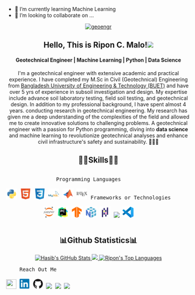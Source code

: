 
- 🌱 I’m currently learning Machine Learning  
- 💞️ I’m looking to collaborate on ...

<!---
geoengr/geoengr is a ✨ special ✨ repository because its `README.md` (this file) appears on your GitHub profile.
You can click the Preview link to take a look at your changes.
--->

<a href="https://github.com/geoengr" target="_blank"><p align="center"> <img src="https://komarev.com/ghpvc/?username=geoengr&label=Profile%20views&color=129e00" alt="geoengr" /></a>
      
<h2 align="center">Hello, This is Ripon C. Malo!<img src="https://raw.githubusercontent.com/iampavangandhi/iampavangandhi/master/gifs/Hi.gif" width="25px"><h4 align="center">Geotechnical Engineer | Machine Learning | Python | Data Science</h4></h2>


<html>
<body>
      
<p align="center">I'm a geotechnical engineer with extensive academic and practical experience. I have completed my M.Sc in Civil (Geotechnical) Engineering from <a href="https://www.buet.ac.bd/">Bangladesh University of Engineering & Technology (BUET)<a> and have over 5 yrs of experience in subsoil investigation and design. My expertise include advance soil laboratory testing, field soil testing, and geotechnical design. In addition to my professional background, I have spent almost 4 years. conducting research in geotechnical engineering. My research has given me a deep understanding of the complexities of the field and allowed me to create innovative solutions to challenging problems. A geotechnical engineer with a passion for Python programming, diving into <b>data science</b> and <b></b>machine learning</b> to revolutionize geotechnical analyses and enhance civil infrastructure's safety and sustainability. 🚀🐍🌐 <br>
<p/>
<h2 align="center">👨‍💻Skills👨‍💻</h2>
<p style="display: inline-block;" align="center">
<kbd>
<kbd>Programming Languages</kbd>
<br>
<br>
<img width="30px" src="https://raw.githubusercontent.com/devicons/devicon/master/icons/python/python-original.svg" /> 
<img width="30px" src="https://raw.githubusercontent.com/devicons/devicon/master/icons/html5/html5-original.svg" /> 
<img width="30px" src="https://raw.githubusercontent.com/devicons/devicon/master/icons/css3/css3-original.svg" /> 
<img width="30px" src="https://raw.githubusercontent.com/devicons/devicon/master/icons/mysql/mysql-original-wordmark.svg" /> 
<img width="30px" src="https://raw.githubusercontent.com/devicons/devicon/master/icons/matlab/matlab-original.svg" /> 
<img width="30px" src="https://raw.githubusercontent.com/devicons/devicon/master/icons/latex/latex-original.svg" /> 

  
</kbd>
<kbd>
<kbd>Frameworks or Technologies</kbd>
<br>
<br>
<img width="30px" src="https://raw.githubusercontent.com/devicons/devicon/master/icons/jupyter/jupyter-original-wordmark.svg" /> 
<img width="30px" src="https://raw.githubusercontent.com/devicons/devicon/master/icons/pycharm/pycharm-original.svg" /> 
<img width="30px" src="https://raw.githubusercontent.com/devicons/devicon/master/icons/tensorflow/tensorflow-original.svg" /> 
<img width="30px" src="https://raw.githubusercontent.com/devicons/devicon/master/icons/numpy/numpy-original.svg" /> 
<img width="30px" src="https://raw.githubusercontent.com/devicons/devicon/master/icons/pandas/pandas-original.svg" /> 
<img width="55px" src="https://upload.wikimedia.org/wikipedia/commons/0/05/Scikit_learn_logo_small.svg" /> 
<img width="30px" src="https://raw.githubusercontent.com/devicons/devicon/master/icons/vscode/vscode-original.svg" />  
</kbd>
</p>  
      
      

      
<h2 align="center">📊Github Statistics📊</h2>     
<div align="center">
<a href="https://github.com/geoengr">
<img height="180em" src="https://github-readme-stats.vercel.app/api?username=geoengr&show_icons=true&theme=gotham&include_all_commits=true&count_private=true" alt="Hasib's GitHub Stats"/>
<img height="180em" src="https://github-readme-streak-stats.herokuapp.com/?user=geoengr&layout=compact&theme=gotham">
<img height="180em" src="https://github-readme-stats.vercel.app/api/top-langs/?username=geoengr&layout=compact&langs_count=7&theme=gotham" alt="Ripon's Top Languages"/>
</a>
</div>     
     

<p style="display: inline-block;" align="center">
<kbd>
<kbd>Reach Out Me</kbd>
<br>
<br>
<a href="mailto:riponce.buet@gmail.com"><img height="26px" width="28px" src="https://seeklogo.com/images/G/gmail-new-2020-logo-32DBE11BB4-seeklogo.com.png" /></a> 
<a href="https://www.linkedin.com/in/engr-ripon/"><img width="28px" src="https://raw.githubusercontent.com/devicons/devicon/master/icons/linkedin/linkedin-original.svg" /></a>
<a href="https://github.com/geoengr"><img width="28px" src="https://raw.githubusercontent.com/devicons/devicon/master/icons/github/github-original.svg" /></a>  <a href="https://www.kaggle.com/riponce"><img width="72px" src="https://upload.wikimedia.org/wikipedia/commons/7/7c/Kaggle_logo.png" /></a>  
<a href="https://scholar.google.com/citations?user=7-QY6VEAAAAJ&hl=en"><img width="28px" src="https://iconape.com/wp-content/files/da/64524/png/google-scholar.png" /></a>  
<a href="https://www.researchgate.net/profile/Ripon-Malo"><img width="28px" src="https://avatars.githubusercontent.com/u/1073651?s=200&v=4" /></a>  
</kbd>
</p>      
<body/> 
<html/>
